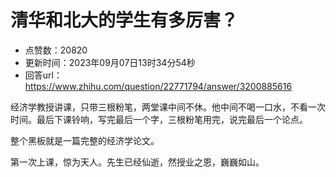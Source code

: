 # 清华和北大的学生有多厉害？
- 点赞数：20820
- 更新时间：2023年09月07日13时34分54秒
- 回答url：https://www.zhihu.com/question/22771794/answer/3200885616
<body>
 <p data-pid="LqL6N0UJ">经济学教授讲课，只带三根粉笔，两堂课中间不休。他中间不喝一口水，不看一次时间。最后下课铃响，写完最后一个字，三根粉笔用完，说完最后一个论点。</p>
 <p data-pid="sSIBUEsq">整个黑板就是一篇完整的经济学论文。</p>
 <p data-pid="7JKtP3C1">第一次上课，惊为天人。先生已经仙逝，然授业之恩，巍巍如山。</p>
</body>